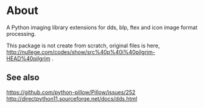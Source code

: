 # About

A Python imaging library extensions for dds, blp, ftex and icon image format processing.

This package is not create from scratch, original files is here,
http://nullege.com/codes/show/src%40p%40i%40pilgrim-HEAD%40pilgrim .

## See also

https://github.com/python-pillow/Pillow/issues/252
http://directpython11.sourceforge.net/docs/dds.html

